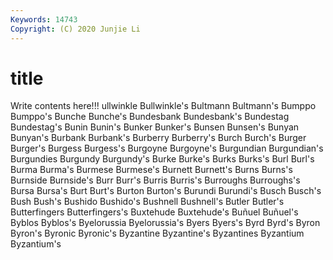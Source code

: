 ```yaml
---
Keywords: 14743
Copyright: (C) 2020 Junjie Li
---
```


# title

Write contents here!!!
ullwinkle 
Bullwinkle's 
Bultmann 
Bultmann's 
Bumppo 
Bumppo's 
Bunche 
Bunche's 
Bundesbank
Bundesbank's 
Bundestag 
Bundestag's 
Bunin 
Bunin's 
Bunker 
Bunker's 
Bunsen 
Bunsen's 
Bunyan
Bunyan's 
Burbank 
Burbank's 
Burberry 
Burberry's 
Burch 
Burch's 
Burger 
Burger's 
Burgess
Burgess's 
Burgoyne 
Burgoyne's 
Burgundian 
Burgundian's 
Burgundies 
Burgundy 
Burgundy's 
Burke 
Burke's
Burks 
Burks's 
Burl 
Burl's 
Burma 
Burma's 
Burmese 
Burmese's 
Burnett 
Burnett's
Burns 
Burns's 
Burnside 
Burnside's 
Burr 
Burr's 
Burris 
Burris's 
Burroughs 
Burroughs's
Bursa 
Bursa's 
Burt 
Burt's 
Burton 
Burton's 
Burundi 
Burundi's 
Busch 
Busch's
Bush 
Bush's 
Bushido 
Bushido's 
Bushnell 
Bushnell's 
Butler 
Butler's 
Butterfingers 
Butterfingers's
Buxtehude 
Buxtehude's 
Buñuel 
Buñuel's 
Byblos 
Byblos's 
Byelorussia 
Byelorussia's 
Byers 
Byers's
Byrd 
Byrd's 
Byron 
Byron's 
Byronic 
Byronic's 
Byzantine 
Byzantine's 
Byzantines 
Byzantium
Byzantium's 

